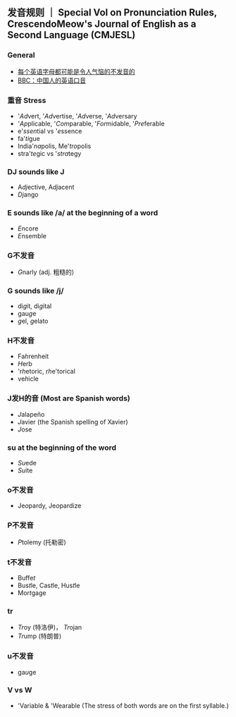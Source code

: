 ## 发音规则 ｜ Special Vol on Pronunciation Rules, CrescendoMeow's Journal of English as a Second Language (CMJESL)

### General

- [每个英语字母都可能是令人气恼的不发音的](https://wap.sciencenet.cn/blog-1557-1343033.html?mobile=1)
- [BBC：中国人的英语口音](https://www.douban.com/group/topic/13750726)

### 重音 Stress
- '*Ad*vert, '*Ad*vertise, '*Ad*verse, '*Ad*versary 
- '*Ap*plicable, '*Com*parable, '*For*midable, '*Pre*ferable
- e'*ssen*tial vs '*e*ssence
- fa'*ti*gue
- India'*na*polis, Me'*tro*polis
- stra'*te*gic vs '*stra*tegy

### DJ sounds like J
- A*dj*ective, A*dj*acent
- *Dj*ango

### E sounds like /a/ at the beginning of a word
- *E*ncore
- *E*nsemble

### G不发音
- *G*narly (adj. 粗糙的)

### G sounds like /j/
- di*g*it, di*g*ital
- gau*g*e
- *g*el, *g*elato 

### H不发音
- Fa*h*renheit
- *H*erb
- 'r*h*etoric, r*h*e'torical
- ve*h*icle

### J发H的音 (Most are Spanish words)
- *J*alapeño
- *J*avier (the Spanish spelling of Xavier)
- *J*ose

### su at the beginning of the word
- *Su*ede
- *Su*ite

### o不发音
- Je*o*pardy, Je*o*pardize

### P不发音
- *P*tolemy (托勒密)

### t不发音
- Buffe*t*
- Bus*t*le, Cas*t*le, Hus*t*le
- Mor*t*gage

### tr
- *Tr*oy (特洛伊)， *Tr*ojan
- *Tr*ump (特朗普)

### u不发音
- ga*u*ge

### V vs W
- 'Variable & 'Wearable (The stress of both words are on the first syllable.)
